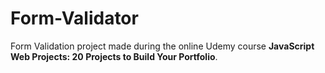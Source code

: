 # Form-Validator
Form Validation project made during the online Udemy course **JavaScript Web Projects: 20 Projects to Build Your Portfolio**.
